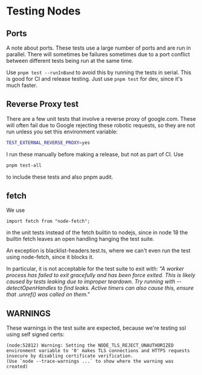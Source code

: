 # Testing Nodes

## Ports

A note about ports. These tests use a large number of ports and are run in
parallel. There will sometimes be failures sometimes due to a port conflict
between different tests being run at the same time.

Use `pnpm test --runInBand` to avoid this by running the tests in serial. This
is good for CI and release testing. Just use `pnpm test` for dev, since it's
much faster.

## Reverse Proxy test

There are a few unit tests that involve a reverse proxy of google.com. These will often fail due to Google rejecting these robotic requests, so they are not run unless you
set this environment variable:

```sh
TEST_EXTERNAL_REVERSE_PROXY=yes
```

I run these manually before making a release, but not as part of CI. Use 

```sh
pnpm test-all
```

to include these tests and also pnpm audit.

## fetch

We use

```
import fetch from "node-fetch";
```

in the unit tests instead of the fetch builtin to nodejs, since in node 18 the builtin fetch leaves an open handling hanging the test suite.

An exception is blacklist-headers.test.ts, where we can't even run the test using node-fetch, since it blocks it.

In particular, it is not acceptable for the test suite to exit with: _"A worker process has failed to exit gracefully and has been force exited. This is likely caused by tests leaking due to improper teardown. Try running with --detectOpenHandles to find leaks. Active timers can also cause this, ensure that .unref() was called on them."_

## WARNINGS

These warnings in the test suite are expected, because we're testing ssl using self signed certs:

```
(node:52812) Warning: Setting the NODE_TLS_REJECT_UNAUTHORIZED environment variable to '0' makes TLS connections and HTTPS requests insecure by disabling certificate verification.
(Use `node --trace-warnings ...` to show where the warning was created)
```

